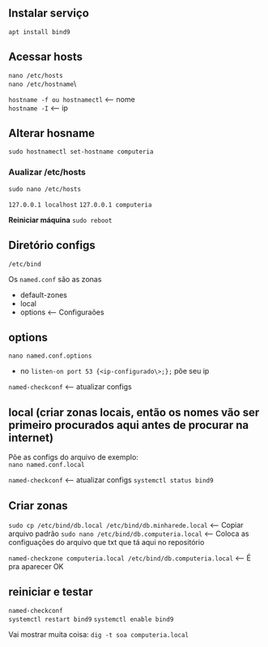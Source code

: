 ## Instalar serviço

`apt install bind9`

## Acessar hosts

`nano /etc/hosts`\
`nano /etc/hostname`\

`hostname -f ou hostnamectl` <-- nome\
`hostname -I` <-- ip

## Alterar hosname

`sudo hostnamectl set-hostname computeria`

### Aualizar /etc/hosts

`sudo nano /etc/hosts`

`127.0.0.1 localhost`
`127.0.0.1 computeria`

**Reiniciar máquina**
`sudo reboot`

## Diretório configs

`/etc/bind`

Os `named.conf` são as zonas

- default-zones
- local
- options <-- Configuraões

## options

`nano named.conf.options`

- no `listen-on port 53 {<ip-configurado\>;};` põe seu ip

`named-checkconf` <-- atualizar configs

## local (criar zonas locais, então os nomes vão ser primeiro procurados aqui antes de procurar na internet)

Põe as configs do arquivo de exemplo:\
`nano named.conf.local`

`named-checkconf` <-- atualizar configs
`systemctl status bind9`

## Criar zonas

`sudo cp /etc/bind/db.local /etc/bind/db.minharede.local` <-- Copiar arquivo padrão
`sudo nano /etc/bind/db.computeria.local` <-- Coloca as configuações do arquivo que txt que tá aqui no repositório

`named-checkzone computeria.local /etc/bind/db.computeria.local` <-- É pra aparecer OK

## reiniciar e testar

`named-checkconf`\
`systemctl restart bind9`
`systemctl enable bind9`

Vai mostrar muita coisa:
`dig -t soa computeria.local`
